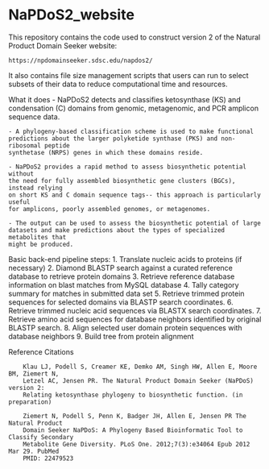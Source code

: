# NaPDoS2_website
This repository contains the code used to construct version 2 of the Natural Product Domain Seeker website:

	https://npdomainseeker.sdsc.edu/napdos2/
  
  It also contains file size management scripts that users can run to select subsets 
  of their data to reduce computational time and resources.

What it does
	- NaPDoS2 detects and classifies ketosynthase (KS) and condensation (C) domains
	from genomic, metagenomic, and PCR amplicon sequence data.
	
	- A phylogeny-based classification scheme is used to make functional
	predictions about the larger polyketide synthase (PKS) and non-ribosomal peptide
	synthetase (NRPS) genes in which these domains reside.
	
	- NaPDoS2 provides a rapid method to assess biosynthetic potential without
	the need for fully assembled biosynthetic gene clusters (BGCs), instead relying
	on short KS and C domain sequence tags-- this approach is particularly useful
	for amplicons, poorly assembled genomes, or metagenomes.
	
	- The output can be used to assess the biosynthetic potential of large
	datasets and make predictions about the types of specialized metabolites that
	might be produced.
  
  Basic back-end pipeline steps:
	1. Translate nucleic acids to proteins (if necessary)
	2. Diamond BLASTP search against a curated reference database to retrieve protein domains
	3. Retrieve reference database information on blast matches from MySQL database
	4. Tally category summary for matches in submitted data set
	5. Retrieve trimmed protein sequences for selected domains via BLASTP search coordinates.
	6. Retrieve trimmed nucleic acid sequences via BLASTX search coordinates.
	7. Retrieve amino acid sequences for database neighbors identified by original BLASTP search.
	8. Align selected user domain protein sequences with database neighbors
	9. Build tree from protein alignment
  
  Reference Citations 
  
		Klau LJ, Podell S, Creamer KE, Demko AM, Singh HW, Allen E, Moore BM, Ziemert N,
		Letzel AC, Jensen PR. The Natural Product Domain Seeker (NaPDoS) version 2:
		Relating ketosynthase phylogeny to biosynthetic function. (in preparation)

		Ziemert N, Podell S, Penn K, Badger JH, Allen E, Jensen PR The Natural Product
		Domain Seeker NaPDoS: A Phylogeny Based Bioinformatic Tool to Classify Secondary
		Metabolite Gene Diversity. PLoS One. 2012;7(3):e34064 Epub 2012 Mar 29. PubMed
		PMID: 22479523
    
